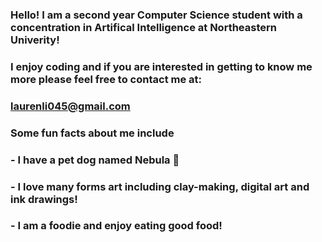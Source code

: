 ### Hello! I am a second year Computer Science student with a concentration in Artifical Intelligence at Northeastern Univerity!
### I enjoy coding and if you are interested in getting to know me more please feel free to contact me at:
### laurenli045@gmail.com 
### Some fun facts about me include
### - I have a pet dog named Nebula 🐶
### - I love many forms art including clay-making, digital art and ink drawings!
### - I am a foodie and enjoy eating good food!

<!--
**xiao-mao88/xiao-mao88** is a ✨ _special_ ✨ repository because its `README.md` (this file) appears on your GitHub profile.

Here are some ideas to get you started:

- 🔭 I’m currently working on college classes
- 🌱 I’m currently learning Dr Racket (BSL)
- 👯 I’m looking to collaborate on nothing right now
- 🤔 I’m looking for help with programming
- 💬 Ask me about simple Java codes
- 📫 How to reach me: :3
- 😄 Pronouns: she/her
- ⚡ Fun fact: I have a pet dog named Nebula
-->
